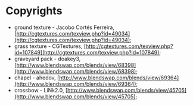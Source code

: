 # Copyrights

* ground texture - Jacobo Cortés Ferreira, [http://cgtextures.com/texview.php?id=49034](http://cgtextures.com/texview.php?id=49034);
* grass texture - CGTextures, [http://cgtextures.com/texview.php?id=107849](http://cgtextures.com/texview.php?id=107849);
* graveyard pack - doakey3, [http://www.blendswap.com/blends/view/68398](http://www.blendswap.com/blends/view/68398);
* chapel - ahedov, [http://www.blendswap.com/blends/view/69364](http://www.blendswap.com/blends/view/69364);
* crossbow - LiNk2.0, [http://www.blendswap.com/blends/view/45705](http://www.blendswap.com/blends/view/45705);
